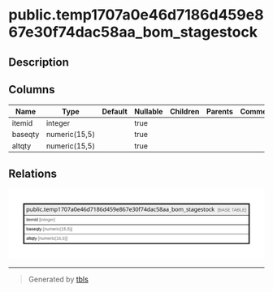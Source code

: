 # public.temp1707a0e46d7186d459e867e30f74dac58aa_bom_stagestock

## Description

## Columns

| Name | Type | Default | Nullable | Children | Parents | Comment |
| ---- | ---- | ------- | -------- | -------- | ------- | ------- |
| itemid | integer |  | true |  |  |  |
| baseqty | numeric(15,5) |  | true |  |  |  |
| altqty | numeric(15,5) |  | true |  |  |  |

## Relations

![er](public.temp1707a0e46d7186d459e867e30f74dac58aa_bom_stagestock.svg)

---

> Generated by [tbls](https://github.com/k1LoW/tbls)
